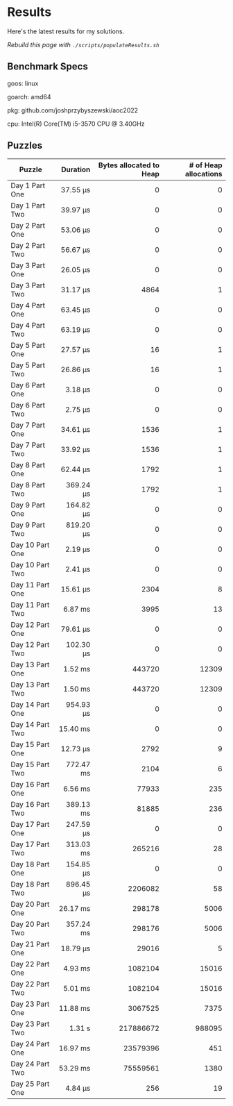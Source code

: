 # Results

Here's the latest results for my solutions.

_Rebuild this page with `./scripts/populateResults.sh`_

## Benchmark Specs

goos: linux

goarch: amd64

pkg: github.com/joshprzybyszewski/aoc2022

cpu: Intel(R) Core(TM) i5-3570 CPU @ 3.40GHz


## Puzzles

|Puzzle|Duration|Bytes allocated to Heap|# of Heap allocations|
|-|-:|-:|-:|
|Day 1 Part One|37.55 µs|0|0|
|Day 1 Part Two|39.97 µs|0|0|
|Day 2 Part One|53.06 µs|0|0|
|Day 2 Part Two|56.67 µs|0|0|
|Day 3 Part One|26.05 µs|0|0|
|Day 3 Part Two|31.17 µs|4864|1|
|Day 4 Part One|63.45 µs|0|0|
|Day 4 Part Two|63.19 µs|0|0|
|Day 5 Part One|27.57 µs|16|1|
|Day 5 Part Two|26.86 µs|16|1|
|Day 6 Part One|3.18 µs|0|0|
|Day 6 Part Two|2.75 µs|0|0|
|Day 7 Part One|34.61 µs|1536|1|
|Day 7 Part Two|33.92 µs|1536|1|
|Day 8 Part One|62.44 µs|1792|1|
|Day 8 Part Two|369.24 µs|1792|1|
|Day 9 Part One|164.82 µs|0|0|
|Day 9 Part Two|819.20 µs|0|0|
|Day 10 Part One|2.19 µs|0|0|
|Day 10 Part Two|2.41 µs|0|0|
|Day 11 Part One|15.61 µs|2304|8|
|Day 11 Part Two|6.87 ms|3995|13|
|Day 12 Part One|79.61 µs|0|0|
|Day 12 Part Two|102.30 µs|0|0|
|Day 13 Part One|1.52 ms|443720|12309|
|Day 13 Part Two|1.50 ms|443720|12309|
|Day 14 Part One|954.93 µs|0|0|
|Day 14 Part Two|15.40 ms|0|0|
|Day 15 Part One|12.73 µs|2792|9|
|Day 15 Part Two|772.47 ms|2104|6|
|Day 16 Part One|6.56 ms|77933|235|
|Day 16 Part Two|389.13 ms|81885|236|
|Day 17 Part One|247.59 µs|0|0|
|Day 17 Part Two|313.03 ms|265216|28|
|Day 18 Part One|154.85 µs|0|0|
|Day 18 Part Two|896.45 µs|2206082|58|
|Day 20 Part One|26.17 ms|298178|5006|
|Day 20 Part Two|357.24 ms|298176|5006|
|Day 21 Part One|18.79 µs|29016|5|
|Day 22 Part One|4.93 ms|1082104|15016|
|Day 22 Part Two|5.01 ms|1082104|15016|
|Day 23 Part One|11.88 ms|3067525|7375|
|Day 23 Part Two|1.31 s|217886672|988095|
|Day 24 Part One|16.97 ms|23579396|451|
|Day 24 Part Two|53.29 ms|75559561|1380|
|Day 25 Part One|4.84 µs|256|19|
